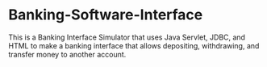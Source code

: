 # Banking-Software-Interface
This is a Banking Interface Simulator that uses Java Servlet, JDBC, and HTML to make a banking interface that allows depositing, withdrawing, and transfer money to another account.
